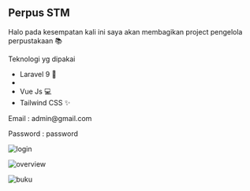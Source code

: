 ## Perpus STM

Halo pada kesempatan kali ini saya akan membagikan project pengelola perpustakaan 📚 
    
  Teknologi yg dipakai
  <ul>
            <li>Laravel 9 💾<li>
            <li>Vue Js 💻</li>
            <li>Tailwind CSS ✨</li>
    </ul>

<p>Email : admin@gmail.com</p>
<p>Password : password</p>

![login](https://user-images.githubusercontent.com/91861324/162628005-fcbf7f3f-d899-4637-81bb-6a96e028ffc3.png)

![overview](https://user-images.githubusercontent.com/91861324/162628086-0b4f6f30-5d57-42ca-b133-fd95a6b0a7fd.png)

![buku](https://user-images.githubusercontent.com/91861324/162628111-26a02e8f-f6c5-420f-86e4-a02f102c735b.png)
